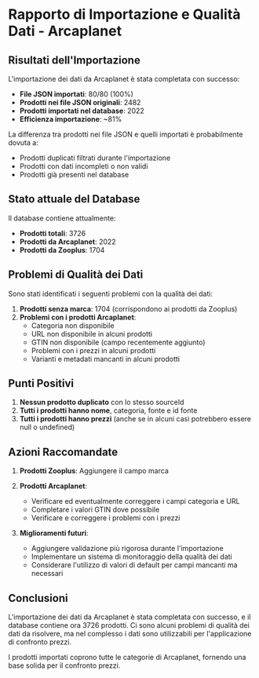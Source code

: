 # Rapporto di Importazione e Qualità Dati - Arcaplanet

## Risultati dell'Importazione

L'importazione dei dati da Arcaplanet è stata completata con successo:

- **File JSON importati**: 80/80 (100%)
- **Prodotti nei file JSON originali**: 2482
- **Prodotti importati nel database**: 2022
- **Efficienza importazione**: ~81%

La differenza tra prodotti nei file JSON e quelli importati è probabilmente dovuta a:
- Prodotti duplicati filtrati durante l'importazione
- Prodotti con dati incompleti o non validi
- Prodotti già presenti nel database

## Stato attuale del Database

Il database contiene attualmente:
- **Prodotti totali**: 3726
- **Prodotti da Arcaplanet**: 2022
- **Prodotti da Zooplus**: 1704

## Problemi di Qualità dei Dati

Sono stati identificati i seguenti problemi con la qualità dei dati:

1. **Prodotti senza marca**: 1704 (corrispondono ai prodotti da Zooplus)
2. **Problemi con i prodotti Arcaplanet**:
   - Categoria non disponibile
   - URL non disponibile in alcuni prodotti
   - GTIN non disponibile (campo recentemente aggiunto)
   - Problemi con i prezzi in alcuni prodotti
   - Varianti e metadati mancanti in alcuni prodotti

## Punti Positivi

1. **Nessun prodotto duplicato** con lo stesso sourceId
2. **Tutti i prodotti hanno nome**, categoria, fonte e id fonte
3. **Tutti i prodotti hanno prezzi** (anche se in alcuni casi potrebbero essere null o undefined)

## Azioni Raccomandate

1. **Prodotti Zooplus**: Aggiungere il campo marca
2. **Prodotti Arcaplanet**: 
   - Verificare ed eventualmente correggere i campi categoria e URL
   - Completare i valori GTIN dove possibile
   - Verificare e correggere i problemi con i prezzi

3. **Miglioramenti futuri**:
   - Aggiungere validazione più rigorosa durante l'importazione
   - Implementare un sistema di monitoraggio della qualità dei dati
   - Considerare l'utilizzo di valori di default per campi mancanti ma necessari

## Conclusioni

L'importazione dei dati da Arcaplanet è stata completata con successo, e il database contiene ora 3726 prodotti. Ci sono alcuni problemi di qualità dei dati da risolvere, ma nel complesso i dati sono utilizzabili per l'applicazione di confronto prezzi.

I prodotti importati coprono tutte le categorie di Arcaplanet, fornendo una base solida per il confronto prezzi. 